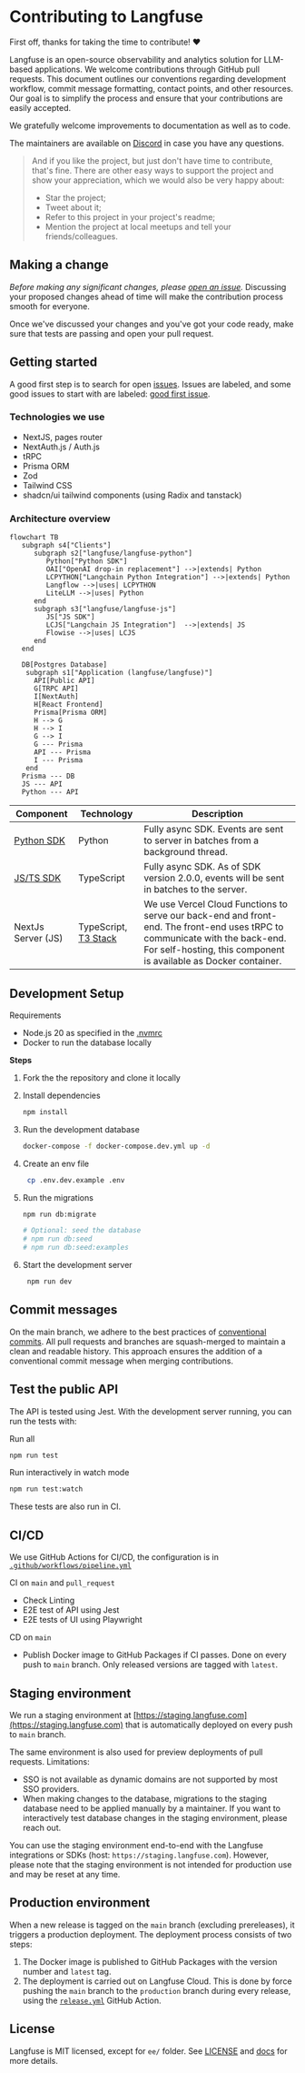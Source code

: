 # Contributing to Langfuse

First off, thanks for taking the time to contribute! ❤️

Langfuse is an open-source observability and analytics solution for LLM-based applications. We welcome contributions through GitHub pull requests. This document outlines our conventions regarding development workflow, commit message formatting, contact points, and other resources. Our goal is to simplify the process and ensure that your contributions are easily accepted.

We gratefully welcome improvements to documentation as well as to code.

The maintainers are available on [Discord](https://langfuse.com/discord) in case you have any questions.

> And if you like the project, but just don't have time to contribute, that's fine. There are other easy ways to support the project and show your appreciation, which we would also be very happy about:
>
> - Star the project;
> - Tweet about it;
> - Refer to this project in your project's readme;
> - Mention the project at local meetups and tell your friends/colleagues.

## Making a change

_Before making any significant changes, please [open an issue](https://github.com/langfuse/langfuse/issues)._ Discussing your proposed changes ahead of time will make the contribution process smooth for everyone.

Once we've discussed your changes and you've got your code ready, make sure that tests are passing and open your pull request.

## Getting started

A good first step is to search for open [issues](https://github.com/langfuse/langfuse/issues). Issues are labeled, and some good issues to start with are labeled: [good first issue](https://github.com/langfuse/langfuse/issues?q=is%3Aissue+is%3Aopen+label%3A%22good+first+issue%22).

### Technologies we use

- NextJS, pages router
- NextAuth.js / Auth.js
- tRPC
- Prisma ORM
- Zod
- Tailwind CSS
- shadcn/ui tailwind components (using Radix and tanstack)

### Architecture overview

```mermaid
flowchart TB
   subgraph s4["Clients"]
      subgraph s2["langfuse/langfuse-python"]
         Python["Python SDK"]
         OAI["OpenAI drop-in replacement"] -->|extends| Python
         LCPYTHON["Langchain Python Integration"] -->|extends| Python
         Langflow -->|uses| LCPYTHON
         LiteLLM -->|uses| Python
      end
      subgraph s3["langfuse/langfuse-js"]
         JS["JS SDK"]
         LCJS["Langchain JS Integration"]  -->|extends| JS
         Flowise -->|uses| LCJS
      end
   end

   DB[Postgres Database]
	subgraph s1["Application (langfuse/langfuse)"]
      API[Public API]
      G[TRPC API]
      I[NextAuth]
      H[React Frontend]
      Prisma[Prisma ORM]
      H --> G
      H --> I
      G --> I
      G --- Prisma
      API --- Prisma
      I --- Prisma
	end
   Prisma --- DB
   JS --- API
   Python --- API
```

| Component                                                 | Technology                                    | Description                                                                                                                                                                                     |
| --------------------------------------------------------- | --------------------------------------------- | ----------------------------------------------------------------------------------------------------------------------------------------------------------------------------------------------- |
| [Python SDK](https://github.com/langfuse/langfuse-python) | Python                                        | Fully async SDK. Events are sent to server in batches from a background thread.                                                                                                                 |
| [JS/TS SDK](https://github.com/langfuse/langfuse-js)      | TypeScript                                    | Fully async SDK. As of SDK version 2.0.0, events will be sent in batches to the server.                                                                                                         |
| NextJs Server (JS)                                        | TypeScript, [T3 Stack](https://create.t3.gg/) | We use Vercel Cloud Functions to serve our back-end and front-end. The front-end uses tRPC to communicate with the back-end. For self-hosting, this component is available as Docker container. |

## Development Setup

Requirements

- Node.js 20 as specified in the [.nvmrc](.nvmrc)
- Docker to run the database locally

**Steps**

1. Fork the the repository and clone it locally
2. Install dependencies

   ```bash
   npm install
   ```

3. Run the development database

   ```bash
   docker-compose -f docker-compose.dev.yml up -d
   ```

4. Create an env file

   ```bash
    cp .env.dev.example .env
   ```

5. Run the migrations

   ```bash
   npm run db:migrate

   # Optional: seed the database
   # npm run db:seed
   # npm run db:seed:examples
   ```

6. Start the development server

   ```bash
    npm run dev
   ```

## Commit messages

On the main branch, we adhere to the best practices of [conventional commits](https://www.conventionalcommits.org/en/v1.0.0/). All pull requests and branches are squash-merged to maintain a clean and readable history. This approach ensures the addition of a conventional commit message when merging contributions.

## Test the public API

The API is tested using Jest. With the development server running, you can run the tests with:

Run all

```bash
npm run test
```

Run interactively in watch mode

```bash
npm run test:watch
```

These tests are also run in CI.

## CI/CD

We use GitHub Actions for CI/CD, the configuration is in [`.github/workflows/pipeline.yml`](.github/workflows/pipeline.yml)

CI on `main` and `pull_request`

- Check Linting
- E2E test of API using Jest
- E2E tests of UI using Playwright

CD on `main`

- Publish Docker image to GitHub Packages if CI passes. Done on every push to `main` branch. Only released versions are tagged with `latest`.

## Staging environment

We run a staging environment at [https://staging.langfuse.com](https://staging.langfuse.com) that is automatically deployed on every push to `main` branch.

The same environment is also used for preview deployments of pull requests. Limitations:

- SSO is not available as dynamic domains are not supported by most SSO providers.
- When making changes to the database, migrations to the staging database need to be applied manually by a maintainer. If you want to interactively test database changes in the staging environment, please reach out.

You can use the staging environment end-to-end with the Langfuse integrations or SDKs (host: `https://staging.langfuse.com`). However, please note that the staging environment is not intended for production use and may be reset at any time.

## Production environment

When a new release is tagged on the `main` branch (excluding prereleases), it triggers a production deployment. The deployment process consists of two steps:

1. The Docker image is published to GitHub Packages with the version number and `latest` tag.
2. The deployment is carried out on Langfuse Cloud. This is done by force pushing the `main` branch to the `production` branch during every release, using the [`release.yml`](.github/workflows/release.yml) GitHub Action.

## License

Langfuse is MIT licensed, except for `ee/` folder. See [LICENSE](LICENSE) and [docs](https://langfuse.com/docs/open-source) for more details.
